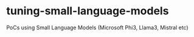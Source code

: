 # tuning-small-language-models
PoCs using Small Language Models (Microsoft Phi3, Llama3, Mistral etc)
